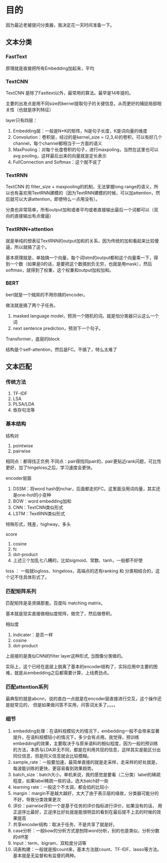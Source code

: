 # 目的

因为最近老被提问分类器，我决定花一天时间准备一下。

## 文本分类

### FastText

原理就是直接把所有Embedding加起来，平均



### TextCNN

TextCNN 是除了Fasttext以外，最常用的算法。最早是14年提的。

主要的出发点是用不同size的kernel提取句子的关键信息，从而更好的捕捉局部相关性（也就是序列特征）

layer只有四层：

1. Embedding层：一般是N*K的矩阵，N是句子长度，K是词向量的维度
2. Convolution：卷积层，经过的是kernel_size = (2,3,4)的卷积，可以有好几个channel，每个channel都相当于一方面的语义
3. MaxPooling：对每个长度卷积的句子，进行maxpoling，当然在这里也可以avg pooling，这样最后出来的向量就是定长表示
4. FullConnection and Softmax：这个就不说了

### TextRNN

TextCNN 的 filter_size + maxpooling的机制，无法掌握long range的语义，所以也有喜欢用TextRNN建模的（因为TextRNN建模的时候，可以加attention，然后就可以大讲attention，即使特么一点用没有）。

分类也非常简单，所有output加和或者平均或者直接输出最后一个词都可以（双向的直接输出有点傻逼）

### TextRNN+attention

就是单纯的想表征TextRNN的output加和的关系，因为传统的加和看起来比较傻逼，所以就搞了这个。

基本原理就是，单独搞一个向量，每个词lstm的output都和这个向量乘一下，得到一个数（如果是0的话，是要把这个数搞到负无穷，也就是用mask），然后softmax，就得到了权重，这个权重和output加权加和。

### BERT

bert就是一个贼屌的不用你搞的encoder。

做法就是搞了两个子任务。

1. masked language model，预测一个随机的词。就是怕分类器只认这么一个词
2. next sentence prediction，预测下一个句子。

Transformer，底层的block

结构是个self-attention，然后是FC。不搞了，特么太难了

## 文本匹配

### 传统方法

1. TF-IDF
2. LSA
3. PLSA/LDA
4. 依存句法等

### 基本结构

结构对

1. pointwise
2. pairwise

相同点：都得找正负例
不同点：pair得找同pair的，pair更贴近rank问题，可比性更好，加了hingeloss之后，学习速度会更快。

encoder层面

1. DSSM：将word hash到nchar，后面都走的FC。这里面没用词向量，其实还是one-hot的小变种
2. BOW：word embedding加和
3. CNN：TextCNN类似形式
4. LSTM：TextRNN类似形式

特殊形式，残差，highway，多头

score

1. cosine
2. fc
3. dot-product
4. 上述三个加乱七八糟的，比如sigmoid、常数、tanh，一般都不好使

loss ： 一般就logloss、hingeloss，高端点的还有ranking 和 分类相结合的，这个记不住具体形式了。

### 匹配矩阵系列

匹配矩阵是圣贤搞那套。百度叫 matching matrix。

基本就是现实直接做相似度矩阵，做完了，然后做卷积。

相似度

1. Indicater：是否一样
2. cosine
3. dot-product

上层接的是类似CNN的filter layer这种形式, 当图像分类做的。

实际上，这个已经在底层上脱离了基本的encoder结构了，实际应用中主要的困难，就是从embedding之后都需要计算，上线费劲点。

### 匹配attention系列

最典型的就是abcnn，说的直白一点就是在encoder层直接进行交互，这个操作还是挺常见的， 但是如果做问答不实用，问答词太多了。。。。

### 细节

1. embedding处理：在语料规模较大的情况下，embedding一般不会带来显著提升，在语料规模较小的情况下，多少会有点用。我觉得，预训练embedding的效果，主要取决于与原来语料的相似程度，因为一般的预训练的方法，本质与LDA并无不同，都是在利用共现的信息，这样其实是能区分出同位信息，但是同义信息就会比较模糊。
2. sample_rate：一般要加速，最简单直接的就是走采样，走采样的好处就是，每波能训练的更快，更容易看到效果趋势。
3. batch_size：batch大小，单机来说，我的感觉是要看（二分类）label的稀疏程度，如果label稀疏一些的话，选大batch好一些
4. learning rate：一般这个不太调，都会掐的比较小
5. margin：margin不是越大越好，太大了由于表示层的缘故，分类器可能分的不好，导致分类效果更次
6. 评价：pairwise评价一个是基于任务的评价指标进行评价，如果没有的话， 用正逆序比最好，正逆序比好处就是能很明显的看到在最后提不上去的时候的效果提高
7. 共享encoder结构：取决于任务，不是共享了就是好。
8. case分析：一般bow的分析方式是刨除word分析，别的也是类似，分析分数的diff差
9. Input：term、bigram、双粒度分词等
10. 词表构建：一般就是按count来，基本方法就count、TF-IDF、lasso等方法。基本就是无监督和有监督的两种。


